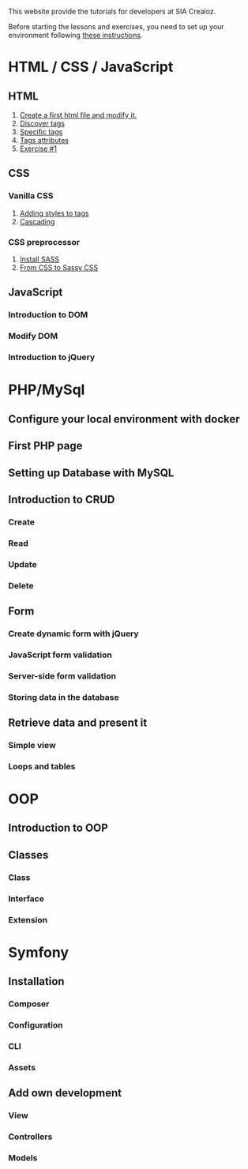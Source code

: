 This website provide the tutorials for developers at SIA Crealoz.

Before starting the lessons and exercises, you need to set up your environment following [these instructions](/0-setting-up.md).

# HTML / CSS / JavaScript

## HTML

1. [Create a first html file and modify it.](/html/1-first-html-file.md)
2. [Discover tags](/html/2-discovering-tags.md)
3. [Specific tags](/html/3-specific-tags.md)
4. [Tags attributes](/html/4-tags-attributes.md)
5. [Exercise #1](/html/5-exercise-1.md)

## CSS

### Vanilla CSS

1. [Adding styles to tags](/css/1-adding-styles-to-tags.md)
2. [Cascading](/css/2-cascading-style-sheet.md)

### CSS preprocessor

1. [Install SASS](/scss/1-install-sass.md)
2. [From CSS to Sassy CSS](/scss/2-from-css-to-sassy-css.md)

## JavaScript

### Introduction to DOM

### Modify DOM

### Introduction to jQuery

# PHP/MySql

## Configure your local environment with docker

## First PHP page

## Setting up Database with MySQL

## Introduction to CRUD

### Create

### Read

### Update

### Delete

## Form

### Create dynamic form with jQuery

### JavaScript form validation

### Server-side form validation

### Storing data in the database

## Retrieve data and present it

### Simple view

### Loops and tables

# OOP

## Introduction to OOP

## Classes

### Class

### Interface

### Extension

# Symfony

## Installation

### Composer

### Configuration

### CLI

### Assets

## Add own development

### View

### Controllers

### Models